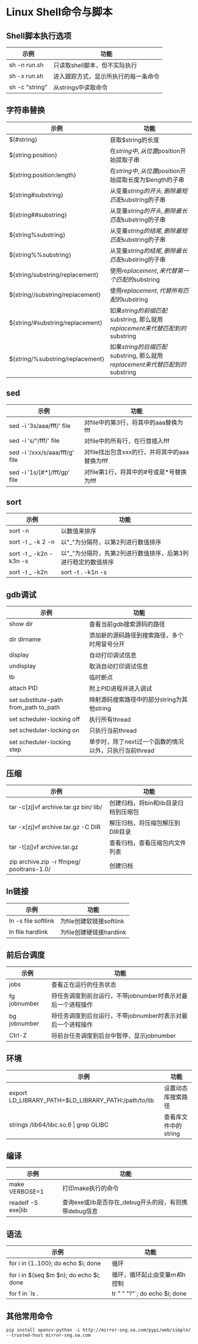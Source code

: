 # Linux Shell命令与脚本

## Shell脚本执行选项
| 示例           | 功能                                 |
| ------------   | ------------                         |
| sh -n run.sh   | 只读取shell脚本，但不实际执行        |
| sh -x run.sh   | 进入跟踪方式，显示所执行的每一条命令 |
| sh -c "string" | 从strings中读取命令                  |

## 字符串替换
| 示例                             | 功能                                                                          |
| ------------                     | ------------                                                                  |
| ${#string}                       | 获取$string的长度                                                             |
| ${string:position}               | 在$string中, 从位置$position开始提取子串                                      |
| ${string:position:length}        | 在$string中, 从位置$position开始提取长度为$length的子串                       |
| ${string#substring}              | 从变量$string的开头, 删除最短匹配$substring的子串                             |
| ${string##substring}             | 从变量$string的开头, 删除最长匹配$substring的子串                             |
| ${string%substring}              | 从变量$string的结尾, 删除最短匹配$substring的子串                             |
| ${string%%substring}             | 从变量$string的结尾, 删除最长匹配$substring的子串                             |
| ${string/substring/replacement}  | 使用$replacement, 来代替第一个匹配的$substring                                |
| ${string//substring/replacement} | 使用$replacement, 代替所有匹配的$substring                                    |
| ${string/#substring/replacement} | 如果$string的前缀匹配$substring, 那么就用$replacement来代替匹配到的$substring |
| ${string/%substring/replacement} | 如果$string的后缀匹配$substring, 那么就用$replacement来代替匹配到的$substring |

## sed
| 示例                           | 功能                                          |
| ------------                   | ------------                                  |
| sed -i '3s/aaa/fff/' file      | 对file中的第3行，将其中的aaa替换为fff         |
| sed -i 's/^/fff/' file         | 对file中的所有行，在行首插入fff               |
| sed -i '/xxx/s/aaa/fff/g' file | 对file找出包含xxx的行，并将其中的aaa替换为fff |
| sed -i '1s/[#\*]/fff/gp' file  | 对file第1行，将其中的#号或是\*号替换为fff     |

## sort
| 示例                                | 功能                                                                          |
| ------------                        | ------------                                                                  |
| sort -n                             | 以数值来排序                                                                  |
| sort -t \_ -k 2 -n                  | 以"\_"为分隔符，以第2列进行数值排序                                           |
| sort -t \_ -k2n -k3n -s             | 以"\_"为分隔符，先第2列进行数值排序，后第3列进行稳定的数值排序                |
| sort -t \_ -k2n | sort -t . -k1n -s | 先以"\_"为分隔符，第2列进行数值排序，后以"."为分隔符，第1列进行稳定的数值排序 |

## gdb调试
| 示例                                    | 功能                                                   |
| ------------                            | ------------                                           |
| show dir                                | 查看当前gdb搜索源码的路径                              |
| dir dirname                             | 添加新的源码路径到搜索路径，多个时用冒号分开           |
| display                                 | 自动打印调试信息                                       |
| undisplay                               | 取消自动打印调试信息                                   |
| tb                                      | 临时断点                                               |
| attach PID                              | 附上PID进程并进入调试                                  |
| set substitute-path from\_path to\_path | 映射源码搜索路径中的部分string为其他string             |
| set scheduler-locking off               | 执行所有thread                                         |
| set scheduler-locking on                | 只执行当前thread                                       |
| set scheduler-locking step              | 单步时，除了next过一个函数的情况以外，只执行当前thread |

## 压缩
| 示例                                      | 功能                                 |
| ------------                              | ------------                         |
| tar -c[zj]vf archive.tar.gz bin/ lib/     | 创建归档，将bin和lib目录归档到压缩包 |
| tar -x[zj]vf archive.tar.gz -C DIR        | 解压归档，将压缩包解压到DIR目录      |
| tar -t[zj]vf archive.tar.gz               | 查看归档，查看压缩包内文件列表       |
| zip archive.zip -r ffmpeg/ pooltrans-1.0/ | 创建归档                             |

## ln链接
| 示例                | 功能                     |
| ------------        | ------------             |
| ln -s file softlink | 为file创建软链接softlink |
| ln file hardlink    | 为file创建硬链接hardlink |

## 前后台调度
| 示例         | 功能                                                        |
| ------------ | ------------                                                |
| jobs         | 查看正在运行的任务状态                                      |
| fg jobnumber | 将任务调度到前台运行，不带jobnumber时表示对最后一个进程操作 |
| bg jobnumber | 将任务调度到后台运行，不带jobnumber时表示对最后一个进程操作 |
| Ctrl-Z       | 将前台任务调度到后台中暂停，显示jobnumber                   |

## 环境
| 示例                                                    | 功能               |
| ------------                                            | ------------       |
| export LD\_LIBRARY\_PATH=$LD\_LIBRARY_PATH:/path/to/lib | 设置动态库搜索路径 |
| strings /lib64/libc.so.6 \| grep GLIBC                  | 查看库文件中的string |

## 编译
| 示例                | 功能               |
| ------------        | ------------       |
| make VERBOSE=1      | 打印make执行的命令 |
| readelf -S exe\|lib | 查询exe或lib是否存在\_debug开头的段，有则携带debug信息 |

## 语法
| 示例                                    | 功能                           |
| ------------                            | ------------                   |
| for i in {1..100}; do echo $i; done     | 循环                           |
| for i in $(seq $m $n); do echo $i; done | 循环，循环起止由变量$m和$n控制 |
| for f in `ls . | tr " " "\?"`; do echo $i; done | 循环文件名带空格的目录 |


## 其他常用命令
```
pip install opencv-python -i http://mirror-sng.oa.com/pypi/web/simple/ --trusted-host mirror-sng.oa.com
```
